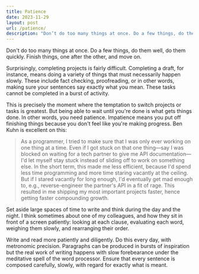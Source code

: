```yaml
---
title: Patience
date: 2023-11-29
layout: post
url: /patience/
description: "Don’t do too many things at once. Do a few things, do them well, do them quickly. Finish things, one after the other, and move on."
---
```


Don't do too many things at once. Do a few things, do them well, do them quickly. Finish things, one after the other, and move on.

Surprisingly, completing projects is fairly difficult. Completing a draft, for instance, means doing a variety of things that must necessarily happen slowly. These include fact checking, proofreading, or in other words, making sure your sentences say exactly what you mean. These tasks cannot be completed in a burst of activity.

This is precisely the moment where the temptation to switch projects or tasks is greatest. But being able to wait until you're done is what gets things done. In other words, you need patience. Impatience means you put off finishing things because you don't feel like you're making progress. Ben Kuhn is excellent on this:

> As a programmer, I tried to make sure that I was only ever working on one thing at a time. Even if I got stuck on that one thing—say I was blocked on waiting for a tech partner to give me API documentation—I'd let myself stay stuck instead of sliding off to work on something else.
> In the short term, this made me less efficient, because I'd spend less time programming and more time staring vacantly at the ceiling. But if I stared vacantly for long enough, I'd eventually get mad enough to, e.g., reverse-engineer the partner's API in a fit of rage. This resulted in me shipping my most important projects faster, hence getting faster compounding growth.

Set aside large spaces of time to write and think during the day and the night. I think sometimes about one of my colleagues, and how they sit in front of a screen patiently: looking at each clause, evaluating each word, weighing them slowly, and rearranging their order.

Write and read more patiently and diligently. Do this every day, with metronomic precision. Paragraphs can be produced in bursts of inspiration but the real work of writing happens with slow forebearance under the meditative spell of the word processor. Ensure that every sentence is composed carefully, slowly, with regard for exactly what is meant.